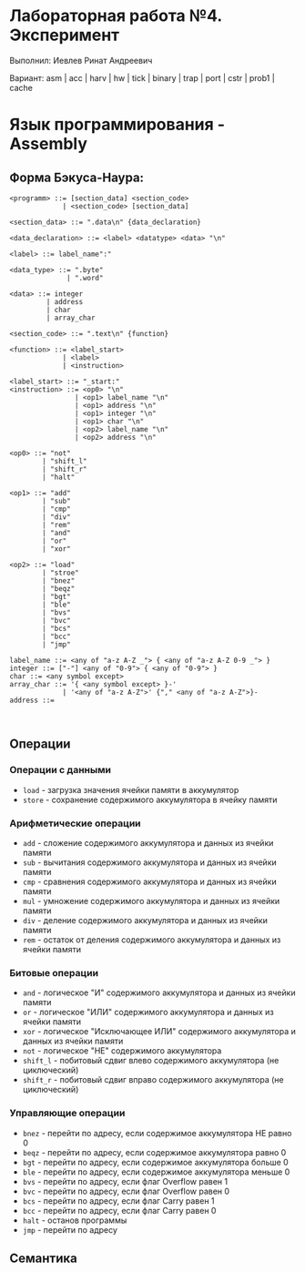 
# Лабораторная работа №4. Эксперимент

Выполнил: Иевлев Ринат Андреевич

Вариант: asm | acc | harv | hw | tick | binary | trap | port | cstr | prob1 | cache

  
# Язык программирования - Assembly

## Форма Бэкуса-Наура:

```ebnf
<programm> ::= [section_data] <section_code>
			 | <section_code> [section_data]

<section_data> ::= ".data\n" {data_declaration}

<data_declaration> ::= <label> <datatype> <data> "\n"

<label> ::= label_name":"

<data_type> ::= ".byte" 
			  | ".word" 

<data> ::= integer 
		 | address 
		 | char
		 | array_char

<section_code> ::= ".text\n" {function}

<function> ::= <label_start> 
			 | <label> 
			 | <instruction> 

<label_start> ::= "_start:"
<instruction> ::= <op0> "\n"
				| <op1> label_name "\n"
				| <op1> address "\n"
				| <op1> integer "\n"
				| <op1> char "\n"
				| <op2> label_name "\n"
				| <op2> address "\n"

<op0> ::= "not"
		| "shift_l" 
		| "shift_r" 
		| "halt"

<op1> ::= "add" 
		| "sub"
		| "cmp"
		| "div"
		| "rem"
		| "and"
		| "or"
		| "xor"

<op2> ::= "load"
		| "stroe"
		| "bnez" 
		| "beqz" 
		| "bgt" 
		| "ble" 
		| "bvs" 
		| "bvc" 
		| "bcs" 
		| "bcc"
		| "jmp"

label_name ::= <any of "a-z A-Z _"> { <any of "a-z A-Z 0-9 _"> }
integer ::= ["-"] <any of "0-9"> { <any of "0-9"> }
char ::= <any symbol except>
array_char ::= '{ <any symbol except> }-' 
			 | '<any of "a-z A-Z">' {"," <any of "a-z A-Z">}-
address ::= 



``` 

## Операции 

### Операции с данными
- `load` - загрузка значения ячейки памяти в аккумулятор 
- `store` - сохранение содержимого аккумулятора в ячейку памяти
### Арифметические операции
- `add` - сложение содержимого аккумулятора и данных из ячейки памяти
- `sub` - вычитания содержимого аккумулятора и данных из ячейки памяти
- `cmp` - сравнения содержимого аккумулятора и данных из ячейки памяти
- `mul` - умножение содержимого аккумулятора и данных из ячейки памяти
- `div` - деление содержимого аккумулятора и данных из ячейки памяти
- `rem` - остаток от деления содержимого аккумулятора и данных из ячейки памяти

### Битовые операции
- `and` - логическое "И" содержимого аккумулятора и данных из ячейки памяти
- `or` - логическое "ИЛИ" содержимого аккумулятора и данных из ячейки памяти
- `xor` - логическое "Исключающее ИЛИ" содержимого аккумулятора и данных из ячейки памяти
- `not` - логическое "НЕ" содержимого аккумулятора
- `shift_l` - побитовый сдвиг влево содержимого аккумулятора (не циключеский)
- `shift_r` - побитовый сдвиг вправо содержимого аккумулятора (не циключеский)

### Управляющие операции 
- `bnez` - перейти по адресу, если содержимое аккумулятора НЕ равно 0 
- `beqz` - перейти по адресу, если содержимое аккумулятора равно 0 
- `bgt` - перейти по адресу, если содержимое аккумулятора больше 0 
- `ble` - перейти по адресу, если содержимое аккумулятора меньше 0 
- `bvs` - перейти по адресу, если флаг Overflow равен 1 
- `bvc` - перейти по адресу, если флаг Overflow равен 0 
- `bcs` - перейти по адресу, если флаг Carry равен 1 
- `bcc` - перейти по адресу, если флаг Carry равен 0 
- `halt` - останов программы
- `jmp` - перейти по адресу

## Семантика 
